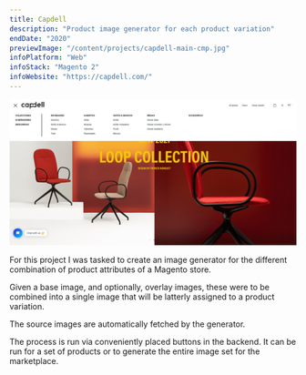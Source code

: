 ```yaml
---
title: Capdell
description: "Product image generator for each product variation"
endDate: "2020"
previewImage: "/content/projects/capdell-main-cmp.jpg"
infoPlatform: "Web"
infoStack: "Magento 2"
infoWebsite: "https://capdell.com/"
---
```


!["Home"](/content/projects/capdell-main.jpg)

For this project I was tasked to create an image generator for the different combination of product attributes of a Magento store.

Given a base image, and optionally, overlay images, these were to be combined into a single image that will be latterly assigned to a product variation.

The source images are automatically fetched by the generator.

The process is run via conveniently placed buttons in the backend. It can be run for a set of products or to generate the entire image set for the marketplace.
